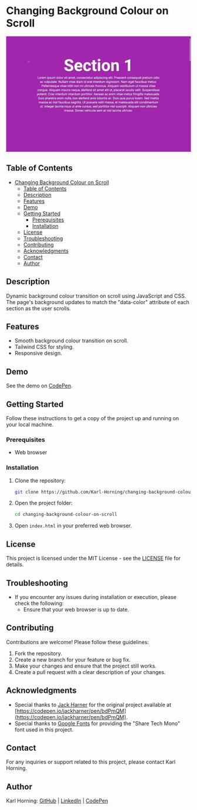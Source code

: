# Changing Background Colour on Scroll

![Changing Background Colour on Scroll Preview](./src/img/preview.gif)

## Table of Contents

- [Changing Background Colour on Scroll](#changing-background-colour-on-scroll)
  - [Table of Contents](#table-of-contents)
  - [Description](#description)
  - [Features](#features)
  - [Demo](#demo)
  - [Getting Started](#getting-started)
    - [Prerequisites](#prerequisites)
    - [Installation](#installation)
  - [License](#license)
  - [Troubleshooting](#troubleshooting)
  - [Contributing](#contributing)
  - [Acknowledgments](#acknowledgments)
  - [Contact](#contact)
  - [Author](#author)

## Description

Dynamic background colour transition on scroll using JavaScript and CSS. The page's background updates to match the "data-color" attribute of each section as the user scrolls.

## Features

- Smooth background colour transition on scroll.
- Tailwind CSS for styling.
- Responsive design.

## Demo

See the demo on [CodePen](https://codepen.io/karlhorning/pen/QWojGpW).

## Getting Started

Follow these instructions to get a copy of the project up and running on your local machine.

### Prerequisites

- Web browser

### Installation

1. Clone the repository:

   ```bash
   git clone https://github.com/Karl-Horning/changing-background-colour-on-scroll.git
   ```

2. Open the project folder:

   ```bash
   cd changing-background-colour-on-scroll
   ```

3. Open `index.html` in your preferred web browser.

## License

This project is licensed under the MIT License - see the [LICENSE](LICENSE) file for details.

## Troubleshooting

- If you encounter any issues during installation or execution, please check the following:
  - Ensure that your web browser is up to date.

## Contributing

Contributions are welcome! Please follow these guidelines:

1. Fork the repository.
2. Create a new branch for your feature or bug fix.
3. Make your changes and ensure that the project still works.
4. Create a pull request with a clear description of your changes.

## Acknowledgments

- Special thanks to [Jack Harner](https://codepen.io/jackharner/) for the original project available at [https://codepen.io/jackharner/pen/bdPmQM](https://codepen.io/jackharner/pen/bdPmQM).
- Special thanks to [Google Fonts](https://fonts.googleapis.com/css?family=Share+Tech+Mono) for providing the "Share Tech Mono" font used in this project.

## Contact

For any inquiries or support related to this project, please contact Karl Horning.

## Author

Karl Horning: [GitHub](https://github.com/Karl-Horning/) | [LinkedIn](https://www.linkedin.com/in/karl-horning/) | [CodePen](https://codepen.io/karlhorning)
